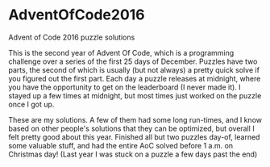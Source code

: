 # AdventOfCode2016
Advent of Code 2016 puzzle solutions

This is the second year of Advent Of Code, which is a programming challenge over a series of the first 25 days of December. Puzzles have two parts, the second of which is usually (but not always) a pretty quick solve if you figured out the first part. Each day a puzzle releases at midnight, where you have the opportunity to get on the leaderboard (I never made it). I stayed up a few times at midnight, but most times just worked on the puzzle once I got up.

These are my solutions. A few of them had some long run-times,  and I know based on other people's solutions that they can be optimized, but overall I felt pretty good about this year. Finished all but two puzzles day-of, learned some valuable stuff, and had the entire AoC solved before 1 a.m. on Christmas day! (Last year I was stuck on a puzzle a few days past the end)
